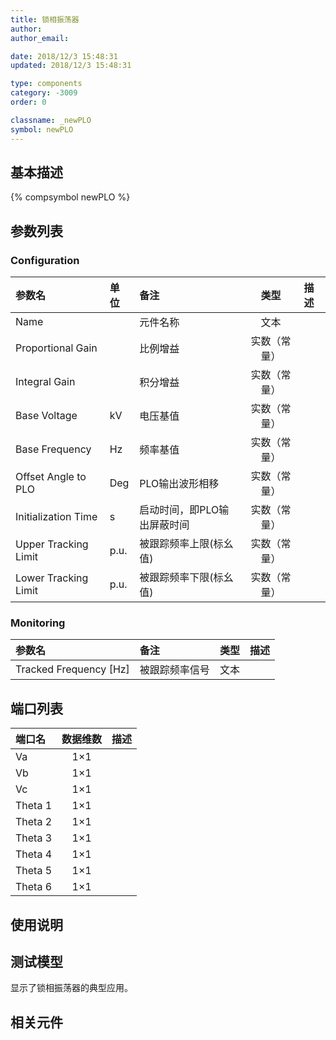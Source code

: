 ```yaml
---
title: 锁相振荡器
author: 
author_email:

date: 2018/12/3 15:48:31
updated: 2018/12/3 15:48:31

type: components
category: -3009
order: 0

classname: _newPLO
symbol: newPLO
---
```

## 基本描述
{% compsymbol newPLO %}

## 参数列表
### Configuration
| 参数名 | 单位 | 备注 | 类型 | 描述 |
| :--- | :--- | :--- | :--: | :--- |
| Name |  | 元件名称 | 文本 |  |
| Proportional Gain |  | 比例增益 | 实数（常量） |  |
| Integral Gain |  | 积分增益 | 实数（常量） |  |
| Base Voltage | kV | 电压基值 | 实数（常量） |  |
| Base Frequency | Hz | 频率基值 | 实数（常量） |  |
| Offset Angle to PLO | Deg | PLO输出波形相移 | 实数（常量） |  |
| Initialization Time | s | 启动时间，即PLO输出屏蔽时间 | 实数（常量） |  |
| Upper Tracking Limit | p.u. | 被跟踪频率上限(标幺值) | 实数（常量） |  |
| Lower Tracking Limit | p.u. | 被跟踪频率下限(标幺值) | 实数（常量） |  |

### Monitoring
| 参数名 | 备注 | 类型 | 描述 |
| :--- | :--- | :--: | :--- |
| Tracked Frequency \[Hz\] | 被跟踪频率信号 | 文本 |  |


## 端口列表

| 端口名 | 数据维数 | 描述 |
| :--- | :--:  | :--- |
| Va | 1×1 | |                   
| Vb | 1×1 | |                   
| Vc | 1×1 | |                   
| Theta 1 | 1×1 | |                   
| Theta 2 | 1×1 | |                   
| Theta 3 | 1×1 | |                   
| Theta 4 | 1×1 | |                   
| Theta 5 | 1×1 | |                   
| Theta 6 | 1×1 | |                   

## 使用说明


## 测试模型
[<test name>](<test link>)显示了锁相振荡器的典型应用。

## 相关元件


